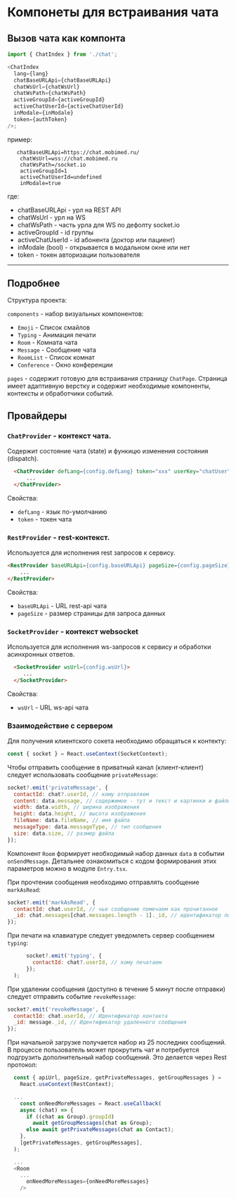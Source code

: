 # Компонеты для встраивания чата

## Вызов чата как компонта

```javascript
import { ChatIndex } from './chat';

<ChatIndex
  lang={lang}
  chatBaseURLApi={chatBaseURLApi}
  chatWsUrl={chatWsUrl}
  chatWsPath={chatWsPath}
  activeGroupId={activeGroupId}
  activeChatUserId={activeChatUserId}
  inModale={inModale}
  token={authToken}
/>;
```

пример:

```
   chatBaseURLApi=https://chat.mobimed.ru/
    chatWsUrl=wss://chat.mobimed.ru
    chatWsPath=/socket.io
    activeGroupId=1
    activeChatUserId=undefined
    inModale=true
```

где:

- chatBaseURLApi - урл на REST API
- chatWsUrl - урл на WS
- chatWsPath - часть урла для WS по дефолту socket.io
- activeGroupId - id группы
- activeChatUserId - id абонента (доктор или пациент)
- inModale (bool) - открывается в модальном окне или нет
- token - токен авторизации пользователя

---

## Подробнее

Структура проекта:

`components` - набор визуальных компонентов:

- `Emoji` - Список смайлов
- `Typing` - Анимация печати
- `Room` - Комната чата
- `Message` - Сообщение чата
- `RoomList` - Список комнат
- `Conference` - Окно конференции

`pages` - содержит готовую для встраивания страницу `ChatPage`. Страница имеет адаптивную верстку и содержит необходимые компоненты, контексты и обработчики событий.

## Провайдеры

### `ChatProvider` - контекст чата.

Содержит состояние чата (state) и функицю изменения состояния (dispatch).

```HTML
  <ChatProvider defLang={config.defLang} token="xxx" userKey="chatUser">
      ...
  </ChatProvider>
```

Свойства:

- `defLang` - язык по-умолчанию
- `token` - токен чата

### `RestProvider` - rest-контекст.

Используется для исполнения rest запросов к сервису.

```HTML
<RestProvider baseURLApi={config.baseURLApi} pageSize={config.pageSize}>
    ...
</RestProvider>
```

Свойства:

- `baseURLApi` - URL rest-api чата
- `pageSize` - размер страницы для запроса данных

### `SocketProvider` - контекст websocket

Используется для исполнения ws-запросов к сервису и обработки асинхронных ответов.

```HTML
  <SocketProvider wsUrl={config.wsUrl}>
     ...
  </SocketProvider>
```

Свойства:

- `wsUrl` - URL ws-api чата

### Взаимодействие с сервером

Для получения клиентского сокета необходимо обращаться к контекту:

```javascript
const { socket } = React.useContext(SocketContext);
```

Чтобы отправить сообщение в приватный канал (клиент-клиент) следует использовать сообщение `privateMessage`:

```javascript
socket?.emit('privateMessage', {
  contactId: chat?.userId, // кому отправляем
  content: data.message, // содержимое - тут и текст и картинки и файлы
  width: data.width, // ширина изображения
  height: data.height, // высота изображения
  fileName: data.fileName, // имя файла
  messageType: data.messageType, // тип сообщения
  size: data.size, // размер файла
});
```

Компонент `Room` формирует необходимый набор данных `data` в событии `onSendMessage`. Детальнее ознакомиться с кодом формирования этих параметров можно в модуле `Entry.tsx`.

При прочтении сообщения необходимо отправлять сообщение `markAsRead`:

```javascript
socket?.emit('markAsRead', {
  contactId: chat.userId, // чье сообщение помечаем как прочитанное
  _id: chat.messages[chat.messages.length - 1]._id, // идентификатор последнего прочитанного сообщения (все до него включительно будут отмечены прочитанными)
});
```

При печати на клавиатуре следует уведомлеть сервер сообщением `typing`:

```javascript
      socket?.emit('typing', {
        contactId: chat?.userId, // кому печатаем
      });
  );
```

При удалении сообщения (доступно в течение 5 минут после отправки) следует отправить событие `revokeMessage`:

```javascript
socket?.emit('revokeMessage', {
  contactId: chat.userId, // Идентификатор контакта
  _id: message._id, // Идентификатор удаленного сообщения
});
```

При начальной загрузке получается набор из 25 последних сообщений. В процессе пользователь может прокрутить чат и потребуется подгрузить дополнительный набор сообщений. Это делается через Rest протокол:

```javascript
  const { apiUrl, pageSize, getPrivateMessages, getGroupMessages } =
    React.useContext(RestContext);

  ...
    const onNeedMoreMessages = React.useCallback(
    async (chat) => {
      if ((chat as Group).groupId)
        await getGroupMessages(chat as Group);
      else await getPrivateMessages(chat as Contact);
    },
    [getPrivateMessages, getGroupMessages],
  );

  ...
  <Room
    ...
      onNeedMoreMessages={onNeedMoreMessages}
    />
```
